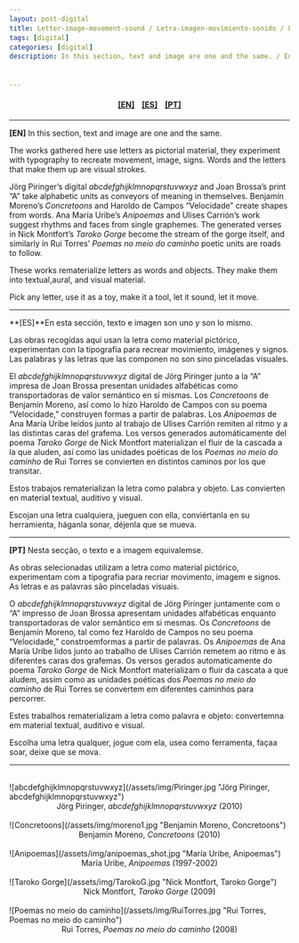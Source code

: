 ```yaml
---
layout: post-digital
title: Letter­-image­-movement-­sound / Letra­-imagen­-movimiento­-sonido / Letra-imagem­-movimento­-som
tags: [digital]
categories: [digital]
description: In this section, text and image are one and the same. / En esta sección, texto e imagen son uno y son lo mismo. / Nesta secção, o texto e a imagem equivalemse.


---
```

<h4 align="center"><a href="#EN">[EN]</a>&nbsp;&nbsp;&nbsp; <a href="#ES">[ES]</a> &nbsp;&nbsp;&nbsp;<a href="#PT">[PT]</a> </h4>

---

<a id="EN"/>**[EN]** In this section, text and image are one and the same.


The works gathered here use letters as pictorial material, they experiment with typography to recreate movement, image, signs. Words and the letters that make them up are visual strokes.

Jörg Piringer’s digital *abcdefghijklmnopqrstuvwxyz* and Joan Brossa’s print “A” take alphabetic units as conveyors of meaning in themselves. Benjamín Moreno’s *Concretoons* and Haroldo de Campos “Velocidade” create shapes from words. Ana María Uribe’s *Anipoemas* and Ulises Carrión’s work suggest rhythms and faces from single graphemes. The generated verses in Nick Montfort’s *Taroko Gorge* become the stream of the gorge itself, and similarly in Rui Torres’ *Poemas no meio do caminho* poetic units are roads to follow.

These works rematerialize letters as words and objects. They make them into textual,aural, and visual material.

Pick any letter, use it as a toy, make it a tool, let it sound, let it move.

---

<a id="ES"/>**[ES]**En esta sección, texto e imagen son uno y son lo mismo.

Las obras recogidas aquí usan la letra como material pictórico, experimentan con la tipografía para recrear movimiento, imágenes y signos. Las palabras y las letras que las componen no son sino pinceladas visuales.

El *abcdefghijklmnopqrstuvwxyz* digital de Jörg Piringer junto a la “A” impresa de Joan Brossa presentan unidades alfabéticas como transportadoras de valor semántico en sí mismas. Los *Concretoons* de Benjamín Moreno, así como lo hizo Haroldo de Campos con su poema “Velocidade,” construyen formas a partir de palabras. Los *Anipoemas* de Ana María Uribe leídos junto al trabajo de Ulises Carrión remiten al ritmo y a las distintas caras del grafema. Los versos generados automáticamente del poema *Taroko Gorge* de Nick Montfort materializan el fluir de la cascada a la que aluden, así como las unidades poéticas de los *Poemas no meio do caminho* de Rui Torres se convierten en distintos caminos por los que transitar.

Estos trabajos rematerializan la letra como palabra y objeto. Las convierten en material textual, auditivo y visual.

Escojan una letra cualquiera, jueguen con ella, conviértanla en su herramienta, háganla sonar, déjenla que se mueva.

---

<a id="PT"/>**[PT]** Nesta secção, o texto e a imagem equivalem­se.

As obras selecionadas utilizam a letra como material pictórico, experimentam com a tipografia para recriar movimento, imagem e signos. As letras e as palavras são pinceladas visuais.

O *abcdefghijklmnopqrstuvwxyz* digital de Jörg Piringer juntamente com o “A” impresso de Joan Brossa apresentam unidades alfabéticas enquanto transportadoras de valor semântico em si mesmas. Os *Concretoons* de Benjamín Moreno, tal como fez Haroldo de Campos no seu poema “Velocidade,” constroemformas a partir de palavras. Os *Anipoemas* de Ana María Uribe lidos junto ao trabalho de Ulises Carrión remetem ao ritmo e às diferentes caras dos grafemas. Os versos gerados automaticamente do poema *Taroko Gorge* de Nick Montfort materializam o fluir da cascata a que aludem, assim como as unidades poéticas dos *Poemas no meio do caminho* de Rui Torres se convertem em diferentes caminhos para percorrer.

Estes trabalhos rematerializam a letra como palavra e objeto: convertem­na em material textual, auditivo e visual.

Escolha uma letra qualquer, jogue com ela, use­a como ferramenta, faça­a soar, deixe que se mova.

---

<br/>
![abcdefghijklmnopqrstuvwxyz](/assets/img/Piringer.jpg "Jörg Piringer, abcdefghijklmnopqrstuvwxyz")
<center>Jörg Piringer, <em>abcdefghijklmnopqrstuvwxyz</em> (2010)</center>
<br/>
![Concretoons](/assets/img/moreno1.jpg "Benjamin Moreno, Concretoons")
<center>Benjamin Moreno, <em>Concretoons</em> (2010)</center>
<br/>
![Anipoemas](/assets/img/anipoemas_shot.jpg "María Uribe, Anipoemas")
<center>María Uribe, <em>Anipoemas</em> (1997-2002)</center>
<br/>
![Taroko Gorge](/assets/img/TarokoG.jpg "Nick Montfort, Taroko Gorge")
<center>Nick Montfort, <em>Taroko Gorge</em> (2009)</center>
<br/>
![Poemas no meio do caminho](/assets/img/RuiTorres.jpg "Rui Torres, Poemas no meio do caminho")
<center>Rui Torres, <em>Poemas no meio do caminho</em> (2008)</center>
